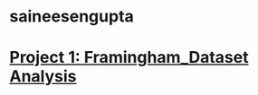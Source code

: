 # saineesengupta

# [Project 1: Framingham_Dataset Analysis](https://github.com/Sainee26/Data-Science-Projects/blob/main/Framingham%20.ipynb)
